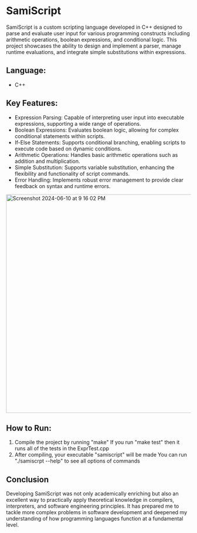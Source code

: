 # SamiScript

SamiScript is a custom scripting language developed in C++ designed to parse and evaluate user input for various programming constructs including arithmetic operations, boolean expressions, and conditional logic. This project showcases the ability to design and implement a parser, manage runtime evaluations, and integrate simple substitutions within expressions.

## Language:
- C++

## Key Features:
- Expression Parsing: Capable of interpreting user input into executable expressions, supporting a wide range of operations.
- Boolean Expressions: Evaluates boolean logic, allowing for complex conditional statements within scripts.
- If-Else Statements: Supports conditional branching, enabling scripts to execute code based on dynamic conditions.
- Arithmetic Operations: Handles basic arithmetic operations such as addition and multiplication.
- Simple Substitution: Supports variable substitution, enhancing the flexibility and functionality of script commands.
- Error Handling: Implements robust error management to provide clear feedback on syntax and runtime errors.
<img width="595" alt="Screenshot 2024-06-10 at 9 16 02 PM" src="https://github.com/samipope/SamiP-CodeProjects/assets/142822253/dcfb712b-64e9-4d1b-9143-0fa68e7388da">

## How to Run:
1. Compile the project by running "make"
   If you run "make test" then it runs all of the tests in the ExprTest.cpp
2. After compiling, your executable "samiscript" will be made
     You can run "./samiscrpt --help" to see all options of commands

 ## Conclusion
 Developing SamiScript was not only academically enriching but also an excellent way to practically apply theoretical knowledge in compilers, interpreters, and software engineering principles. It has prepared me to tackle more complex problems in software development and deepened my understanding of how programming languages function at a fundamental level.

